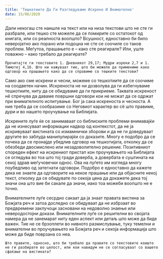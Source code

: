 ```yaml
---
title: 'Тешкотиите Да Ги Разгледуваме Искрено И Внимателно'
date: 15/06/2020
---
```


Дали некогаш сте наишле на текст или на низа текстови што не сте ги разбрале, или тешко сте можеле да се помирите со остатокот од книгата, или со реалноста воопшто? Всушност, едноставно би било неверојатно ако порано или подоцна не сте се соочиле со таков проблем. Меѓутоа, прашањето е – како сте реагирале? Или, уште поважно – како требало да реагирате?

`Прочитајте ги текстовите 1. Дневникот 29,17; Мудри изреки 2,7 и 1. Тимотеј 4,16. Што ни кажуваат тие, што би можеле да примениме како одговор на прашањето како да се справиме со тешките текстови?`

Само ако сме искрени и чесни, можеме со тешкотиите да се соочиме на соодветен начин. Искреноста не ни дозволува да ги избегнуваме тешкотиите, ниту да се обидуваме да ги прикриеме. Таквата искреност нё спречува да даваме површни одговори кои не можат да се одржат при внимателното испитување. Бог ја сака искреноста и чесноста. А ние треба да се сообразиме со Неговиот карактер во сё што правиме, дури и во нашето проучување на Библијата.

Искрените луѓе ќе се занимаваат со библиските проблеми внимавајќи да не изнесуваат информации надвор од контекстот, да не ја искривуваат вистината со измамнички зборови и да не ги доведуваат другите во заблуда манипулирајќи со доказите. Многу е подобро да се почека да се пронајде убедлив одговор на тешкотијата, отколку да се обезбеди двосмислено или незадоволително решение. Позитивниот спореден ефект на искрениот пристап кон проучувањето на Библијата се огледува во тоа што тој гради доверба, а довербата е суштината на секој здрав меѓучовечки однос. Ова на луѓето им изгледа многу поубедливо од затегнати одговори. Подобро е едноставно да кажете дека не знаете да одговорите на некое прашање или да објасните некој текст, отколку да се обидувате по секоја цена да докажете дека тој значи она што вие би сакале да значи, иако тоа можеби воопшто не е точно.

Внимателните луѓе сесрдно сакаат да ја знаат правата вистина за Божјата реч и затоа доследно се обидуваат да не избрзаат во предвремени заклучоци засновани на недоволно знаење или неверодостојни докази. Внимателните луѓе се решителни во својата намера да не занемарат ниту еден аспект или детаљ што може да биде важен. Тие не се брзоплети во нивното размислување, туку темелни и внимателни во проучувањето на Божјата реч и секоја информација што може да биде поврзана со неа.

`Што правите, односно, што би требало да правите со текстовите коишто не ги разбирате во целост, или кои навидум не се согласуваат со вашето сфаќање на вистината?`
